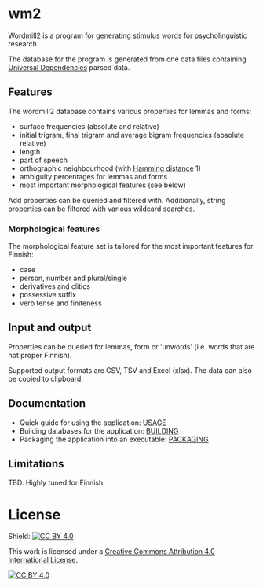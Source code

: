 # wm2

Wordmill2 is a program for generating stimulus words for psycholinguistic research.

The database for the program is generated from one data files containing [Universal Dependencies](https://universaldependencies.org/fi/) parsed data.

## Features

The wordmill2 database contains various properties for lemmas and forms:
 - surface frequencies (absolute and relative)
 - initial trigram, final trigram and average bigram frequencies (absolute relative)
 - length
 - part of speech
 - orthographic neighbourhood (with [Hamming distance](https://en.wikipedia.org/wiki/Hamming_distance) 1)
 - ambiguity percentages for lemmas and forms
 - most important morphological features (see below)

Add properties can be queried and filtered with. Additionally, string properties can be filtered with various wildcard searches.

### Morphological features

The morphological feature set is tailored for the most important features for Finnish:
 - case
 - person, number and plural/single
 - derivatives and clitics
 - possessive suffix
 - verb tense and finiteness

## Input and output

Properties can be queried for lemmas, form or 'unwords' (i.e. words that are not proper Finnish).

Supported output formats are CSV, TSV and Excel (xlsx). The data can also be copied to clipboard.

## Documentation

 - Quick guide for using the application: [USAGE](USAGE.md)
 - Building databases for the application: [BUILDING](BUILDING.md)
 - Packaging the application into an executable: [PACKAGING](PACKAGING.md)

## Limitations

TBD. Highly tuned for Finnish.

# License

Shield: [![CC BY 4.0][cc-by-shield]][cc-by]

This work is licensed under a
[Creative Commons Attribution 4.0 International License][cc-by].

[![CC BY 4.0][cc-by-image]][cc-by]

[cc-by]: http://creativecommons.org/licenses/by/4.0/
[cc-by-image]: https://i.creativecommons.org/l/by/4.0/88x31.png
[cc-by-shield]: https://img.shields.io/badge/License-CC%20BY%204.0-lightgrey.svg
